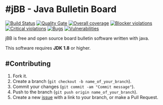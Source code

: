#jBB - Java Bulletin Board
=================================
[![Build Status](http://vps289371.ovh.net:8000/buildStatus/icon?job=jBB%20PROD%20Build)](http://vps289371.ovh.net:8000/job/jBB%20PROD%20Build/) 
[![Quality Gate](http://vps289371.ovh.net:9000/api/badges/gate?key=org.jbb:jbb-parent:0.5.0)](http://vps289371.ovh.net:9000/overview?id=org.jbb%3Ajbb-parent%3A0.5.0)
[![Overall coverage](http://vps289371.ovh.net:9000/api/badges/measure?key=org.jbb:jbb-parent:0.5.0&metric=overall_coverage&blinking=true)](http://vps289371.ovh.net:9000/overview?id=org.jbb%3Ajbb-parent%3A0.5.0) 
[![Blocker violations](http://vps289371.ovh.net:9000/api/badges/measure?key=org.jbb:jbb-parent:0.5.0&metric=blocker_violations&blinking=true)](http://vps289371.ovh.net:9000/overview?id=org.jbb%3Ajbb-parent%3A0.5.0) 
[![Critical violations](http://vps289371.ovh.net:9000/api/badges/measure?key=org.jbb:jbb-parent:0.5.0&metric=critical_violations&blinking=true)](http://vps289371.ovh.net:9000/overview?id=org.jbb%3Ajbb-parent%3A0.5.0) 
[![Bugs](http://vps289371.ovh.net:9000/api/badges/measure?key=org.jbb:jbb-parent:0.5.0&metric=bugs&blinking=true)](http://vps289371.ovh.net:9000/overview?id=org.jbb%3Ajbb-parent%3A0.5.0) 
[![Vulnerabilities](http://vps289371.ovh.net:9000/api/badges/measure?key=org.jbb:jbb-parent:0.5.0&metric=vulnerabilities&blinking=true)](http://vps289371.ovh.net:9000/overview?id=org.jbb%3Ajbb-parent%3A0.5.0)


jBB is free and open source board bulletin software written with java.


This software requires **JDK 1.8** or higher.

#Contributing
------------

1. Fork it.
2. Create a branch (`git checkout -b name_of_your_branch`).
3. Commit your changes (`git commit -am "Commit message"`).
4. Push to the branch (`git push origin name_of_your_branch`).
5. Create a new [issue](https://github.com/jbb-project/jbb/issues/new) with a link to your branch, or make a Pull Request.
